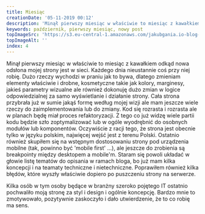 ```yaml
---
title: Miesiąc
creationDate: '05-11-2019 00:12'
description: 'Minął pierwszy miesiąc w właściwie to miesiąc z kawałkiem odkąd nowa odsłona mojej strony jest w sieci. Każdego dnia nieustannie coś przy niej robię.'
keywords: październik, pierwszy miesiąc, nowy post
topImageSrc: 'https://s3.eu-central-1.amazonaws.com/jakubgania.io-blog-data/05-11-2019-miesiac/top-image.PNG'
topImageAlt: ''
index: 4
---
```


Minął pierwszy miesiąc w właściwie to miesiąc z kawałkiem odkąd nowa odsłona
mojej strony jest w sieci. Każdego dnia nieustannie coś przy niej robię.
Dużo rzeczy wychodzi w praniu jak to bywa, dlatego zmieniam elementy właściwie i drobne,
kosmetyczne takie jak kolory, marginesy, jakieś parametry wizualne ale również dokonuję
dużo zmian w logice odpowiedzialnej za samo wyświetlanie i działanie strony.
Cała strona przybrała już w sumie jakąś formę według mojej wizji ale mam jeszcze
wiele rzeczy do zaimplementowania lub do zmiany. Kod się rozrasta i rozrasta ale w
planach będę miał proces refaktoryzacji. Z tego co już widzę wiele partii kodu
będzie szło zoptymalizować lub w ogóle wyodrębnić do osobnych modułów lub komponentów.
Oczywiście z racji tego, że strona jest obecnie tylko w języku polskim, najwięcej
wejść jest z terenu Polski. Ostatnio również skupiłem się na wstępnym dostosowaniu
strony pod urządzenia mobilne (tak, powinno być 'mobile first' ...), ale jeszcze do
zrobienia są breakpointy między desktopem a mobile'm. Staram się powoli układać w
głowie listę tematów do opisania w ramach bloga, bo już mam kilka koncepcji i na
teamaty techniczne i nietechniczne. Poprawiłem również kilka błędów, które wyszły
właściwie dopiero po puszczeniu strony na serwerze.

Kilka osób w tym osoby będące w branżny szeroko pojętego IT ostatnio pochwaliło
moją stronę za styl i design i ogólnie koncepcję. Bardzo mnie to zmotywowało,
pozytywnie zaskoczyło i dało utwierdzenie, że to co robię ma sens.
